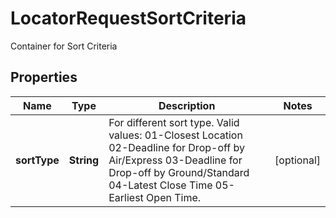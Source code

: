 

# LocatorRequestSortCriteria

Container for Sort Criteria

## Properties

| Name | Type | Description | Notes |
|------------ | ------------- | ------------- | -------------|
|**sortType** | **String** | For different sort type. Valid values: 01-Closest Location 02-Deadline for Drop-off by Air/Express 03-Deadline for Drop-off by Ground/Standard 04-Latest Close Time 05-Earliest Open Time. |  [optional] |



